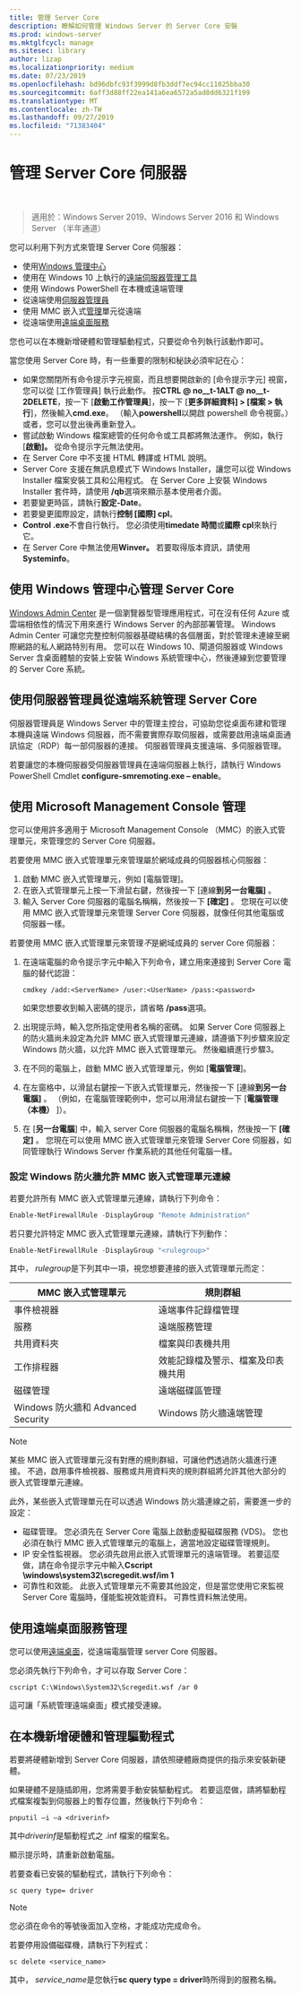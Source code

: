 ```yaml
---
title: 管理 Server Core
description: 瞭解如何管理 Windows Server 的 Server Core 安裝
ms.prod: windows-server
ms.mktglfcycl: manage
ms.sitesec: library
author: lizap
ms.localizationpriority: medium
ms.date: 07/23/2019
ms.openlocfilehash: bd96dbfc93f3999d8fb3ddf7ec94cc11025bba30
ms.sourcegitcommit: 6aff3d88ff22ea141a6ea6572a5ad8dd6321f199
ms.translationtype: MT
ms.contentlocale: zh-TW
ms.lasthandoff: 09/27/2019
ms.locfileid: "71383404"
---
```

# <a name="manage-a-server-core-server"></a>管理 Server Core 伺服器
 
> 適用於：Windows Server 2019、Windows Server 2016 和 Windows Server （半年通道）

您可以利用下列方式來管理 Server Core 伺服器：
- 使用[Windows 管理中心](../../manage/windows-admin-center/overview.md)
- 使用在 Windows 10 上執行的[遠端伺服器管理工具](../../remote/remote-server-administration-tools.md)
- 使用 Windows PowerShell 在本機或遠端管理
- 從遠端使用[伺服器管理員](../server-manager/server-manager.md)
- 使用 MMC 嵌入式[管理](#managing-with-microsoft-management-console)單元從遠端
- 從遠端使用[遠端桌面服務](#managing-with-remote-desktop-services)

您也可以在本機新增硬體和管理驅動程式，只要從命令列執行該動作即可。

當您使用 Server Core 時，有一些重要的限制和秘訣必須牢記在心：

- 如果您關閉所有命令提示字元視窗，而且想要開啟新的 [命令提示字元] 視窗，您可以從 [工作管理員] 執行此動作。 按**CTRL @ no__t-1ALT @ no__t-2DELETE**，按一下 [**啟動工作管理員**]，按一下 [**更多詳細資料] > [檔案 > 執行**]，然後輸入**cmd.exe**。 （輸入**powershell**以開啟 powershell 命令視窗。）或者，您可以登出後再重新登入。
- 嘗試啟動 Windows 檔案總管的任何命令或工具都將無法運作。 例如，執行 [**啟動]。** 從命令提示字元無法使用。
- 在 Server Core 中不支援 HTML 轉譯或 HTML 說明。
- Server Core 支援在無訊息模式下 Windows Installer，讓您可以從 Windows Installer 檔案安裝工具和公用程式。 在 Server Core 上安裝 Windows Installer 套件時，請使用 **/qb**選項來顯示基本使用者介面。
- 若要變更時區，請執行**設定-Date**。
- 若要變更國際設定，請執行**控制 [國際] cpl**。
- **Control .exe**不會自行執行。 您必須使用**timedate 時間**或**國際 cpl**來執行它。
- 在 Server Core 中無法使用**Winver。** 若要取得版本資訊，請使用**Systeminfo**。

## <a name="managing-server-core-with-windows-admin-center"></a>使用 Windows 管理中心管理 Server Core
[Windows Admin Center](../../manage/windows-admin-center/overview.md) 是一個瀏覽器型管理應用程式，可在沒有任何 Azure 或雲端相依性的情況下用來進行 Windows Server 的內部部署管理。 Windows Admin Center 可讓您完整控制伺服器基礎結構的各個層面，對於管理未連線至網際網路的私人網路特別有用。 您可以在 Windows 10、閘道伺服器或 Windows Server 含桌面體驗的安裝上安裝 Windows 系統管理中心，然後連線到您要管理的 Server Core 系統。

## <a name="managing-server-core-remotely-with-server-manager"></a>使用伺服器管理員從遠端系統管理 Server Core

伺服器管理員是 Windows Server 中的管理主控台，可協助您從桌面布建和管理本機與遠端 Windows 伺服器，而不需要實際存取伺服器，或需要啟用遠端桌面通訊協定（RDP）每一部伺服器的連接。 伺服器管理員支援遠端、多伺服器管理。

若要讓您的本機伺服器受伺服器管理員在遠端伺服器上執行，請執行 Windows PowerShell Cmdlet **configure-smremoting.exe – enable**。

## <a name="managing-with-microsoft-management-console"></a>使用 Microsoft Management Console 管理

您可以使用許多適用于 Microsoft Management Console （MMC）的嵌入式管理單元，來管理您的 Server Core 伺服器。

若要使用 MMC 嵌入式管理單元來管理屬於網域成員的伺服器核心伺服器： 

1. 啟動 MMC 嵌入式管理單元，例如 [電腦管理]。
2. 在嵌入式管理單元上按一下滑鼠右鍵，然後按一下 [連線**到另一台電腦]** 。
2. 輸入 Server Core 伺服器的電腦名稱稱，然後按一下 **[確定]** 。 您現在可以使用 MMC 嵌入式管理單元來管理 Server Core 伺服器，就像任何其他電腦或伺服器一樣。

若要使用 MMC 嵌入式管理單元來管理*不*是網域成員的 server Core 伺服器： 

1. 在遠端電腦的命令提示字元中輸入下列命令，建立用來連接到 Server Core 電腦的替代認證：

   ```
   cmdkey /add:<ServerName> /user:<UserName> /pass:<password>
   ```

   如果您想要收到輸入密碼的提示，請省略 **/pass**選項。

2. 出現提示時，輸入您所指定使用者名稱的密碼。
   如果 Server Core 伺服器上的防火牆尚未設定為允許 MMC 嵌入式管理單元連線，請遵循下列步驟來設定 Windows 防火牆，以允許 MMC 嵌入式管理單元。 然後繼續進行步驟3。
3. 在不同的電腦上，啟動 MMC 嵌入式管理單元，例如 [**電腦管理**]。
4. 在左窗格中，以滑鼠右鍵按一下嵌入式管理單元，然後按一下 [連線**到另一台電腦]** 。 （例如，在電腦管理範例中，您可以用滑鼠右鍵按一下 [**電腦管理（本機）** ]）。
5. 在 [**另一台電腦**] 中，輸入 server Core 伺服器的電腦名稱稱，然後按一下 **[確定]** 。 您現在可以使用 MMC 嵌入式管理單元來管理 Server Core 伺服器，如同管理執行 Windows Server 作業系統的其他任何電腦一樣。

### <a name="to-configure-windows-firewall-to-allow-mmc-snap-ins-to-connect"></a>設定 Windows 防火牆允許 MMC 嵌入式管理單元連線
若要允許所有 MMC 嵌入式管理單元連線，請執行下列命令：

```PowerShell
Enable-NetFirewallRule -DisplayGroup "Remote Administration"
```

若只要允許特定 MMC 嵌入式管理單元連線，請執行下列動作：

```PowerShell
Enable-NetFirewallRule -DisplayGroup "<rulegroup>"
```

其中， *rulegroup*是下列其中一項，視您想要連接的嵌入式管理單元而定：

| MMC 嵌入式管理單元                            | 規則群組                                            |
| ---------------------------------------- | ------------------------------------------------------- |
| 事件檢視器                           | 遠端事件記錄檔管理                           |
| 服務                               | 遠端服務管理                             |
| 共用資料夾                         | 檔案與印表機共用                              |
| 工作排程器                         | 效能記錄檔及警示、檔案及印表機共用 |
| 磁碟管理                        | 遠端磁碟區管理                              |
| Windows 防火牆和 Advanced Security | Windows 防火牆遠端管理                    |


> [!NOTE] 
> 某些 MMC 嵌入式管理單元沒有對應的規則群組，可讓他們透過防火牆進行連接。 不過，啟用事件檢視器、服務或共用資料夾的規則群組將允許其他大部分的嵌入式管理單元連線。 
>
> 此外，某些嵌入式管理單元在可以透過 Windows 防火牆連線之前，需要進一步的設定：
>
> - 磁碟管理。 您必須先在 Server Core 電腦上啟動虛擬磁碟服務 (VDS)。 您也必須在執行 MMC 嵌入式管理單元的電腦上，適當地設定磁碟管理規則。
> - IP 安全性監視器。 您必須先啟用此嵌入式管理單元的遠端管理。 若要這麼做，請在命令提示字元中輸入**Cscript \windows\system32\scregedit.wsf/im 1**
> - 可靠性和效能。 此嵌入式管理單元不需要其他設定，但是當您使用它來監視 Server Core 電腦時，僅能監視效能資料。 可靠性資料無法使用。

## <a name="managing-with-remote-desktop-services"></a>使用遠端桌面服務管理

您可以使用[遠端桌面](../../remote/remote-desktop-services/welcome-to-rds.md)，從遠端電腦管理 server Core 伺服器。

您必須先執行下列命令，才可以存取 Server Core： 

```
cscript C:\Windows\System32\Scregedit.wsf /ar 0
```

這可讓「系統管理遠端桌面」模式接受連線。

## <a name="add-hardware-and-manage-drivers-locally"></a>在本機新增硬體和管理驅動程式

若要將硬體新增到 Server Core 伺服器，請依照硬體廠商提供的指示來安裝新硬體。 

如果硬體不是隨插即用，您將需要手動安裝驅動程式。 若要這麼做，請將驅動程式檔案複製到伺服器上的暫存位置，然後執行下列命令：

```
pnputil –i –a <driverinf>
```

其中*driverinf*是驅動程式之 .inf 檔案的檔案名。

顯示提示時，請重新啟動電腦。

若要查看已安裝的驅動程式，請執行下列命令： 

```
sc query type= driver
```

> [!NOTE] 
> 您必須在命令的等號後面加入空格，才能成功完成命令。

若要停用設備磁碟機，請執行下列程式：

```
sc delete <service_name>
```

其中， *service_name*是您執行**sc query type = driver**時所得到的服務名稱。